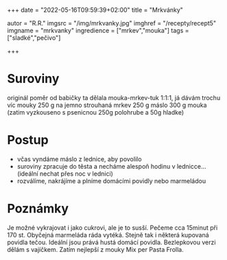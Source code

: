 +++
date = "2022-05-16T09:59:39+02:00"
title = "Mrkvánky"

autor = "R.R."
imgsrc = "/img/mrkvanky.jpg"
imghref = "/recepty/recept5"
imgname = "mrkvanky"
ingredience = ["mrkev","mouka"]
tags = ["sladké","pečivo"]

+++

# Suroviny
originál poměr od babičky ta dělala mouka-mrkev-tuk 1:1:1, já dávám trochu víc mouky
250 g na jemno strouhaná mrkev
250 g máslo 
300 g mouka (zatim vyzkouseno s psenicnou 250g polohrube a 50g hladke)

# Postup
- včas vyndáme máslo z lednice, aby povolilo
- suroviny zpracuje do těsta a  necháme alespoň hodinu v lednicce... (ideální nechat přes noc v lednici)
- rozválíme, nakrájíme a plníme domácími povidly nebo marmeládou

# Poznámky
Je možné vykrajovat i jako cukrovi, ale je to susší. Pečeme cca 15minut při 170 st. Obyčejná marmeláda ráda vytéká. 
Stejně tak i některá kupovaná povidla tečou.  Ideální jsou prává hustá domácí povidla. 
Bezlepkovou verzi dělám s vajíčkem. Zatím nejlepší z mouky Mix per Pasta Frolla.

<!--more-->